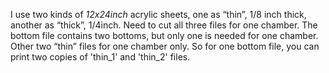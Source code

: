 I use two kinds of _12x24inch_ acrylic sheets, one as “thin”, 1/8 inch thick, another as “thick”, 1/4inch. Need to cut all three files for one chamber. The bottom file contains two bottoms, but only one is needed for one chamber. Other two “thin” files for one chamber only. So for one bottom file, you can print two copies of 'thin_1' and 'thin_2' files.